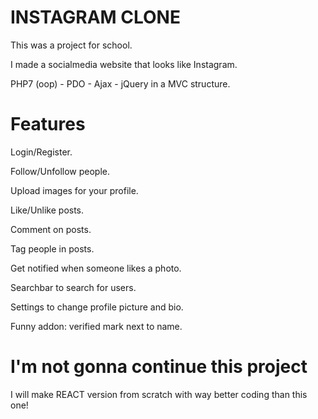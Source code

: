 # INSTAGRAM CLONE 

This was a project for school.

I made a socialmedia website that looks like Instagram.


PHP7 (oop) - PDO - Ajax - jQuery in a MVC structure.

# Features
Login/Register.

Follow/Unfollow people.

Upload images for your profile.

Like/Unlike posts.

Comment on posts.

Tag people in posts.

Get notified when someone likes a photo.

Searchbar to search for users.

Settings to change profile picture and bio.

Funny addon: verified mark next to name.

# I'm not gonna continue this project
I will make REACT version from scratch with way better coding than this one!




